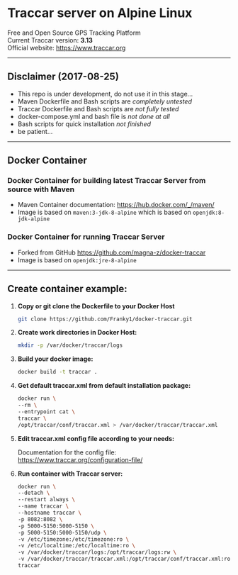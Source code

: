 # Traccar server on Alpine Linux

Free and Open Source GPS Tracking Platform  
Current Traccar version: **3.13**  
Official website: https://www.traccar.org  

_____

## Disclaimer (2017-08-25)  

- This repo is under development, do not use it in this stage...
- Maven Dockerfile and Bash scripts are _completely untested_
- Traccar Dockerfile and Bash scripts are _not fully tested_
- docker-compose.yml and bash file is _not done at all_
- Bash scripts for quick installation _not finished_
- be patient...

_____

## Docker Container  

### Docker Container for building latest Traccar Server from source with Maven

- Maven Container documentation: https://hub.docker.com/_/maven/
- Image is based on `maven:3-jdk-8-alpine` which is based on `openjdk:8-jdk-alpine`

### Docker Container for running Traccar Server

- Forked from GitHub https://github.com/magna-z/docker-traccar  
- Image is based on `openjdk:jre-8-alpine`

_____

## Create container example:  

1. **Copy or git clone the Dockerfile to your Docker Host**

    ```bash
    git clone https://github.com/Franky1/docker-traccar.git
    ```

2. **Create work directories in Docker Host:**     

    ```bash
    mkdir -p /var/docker/traccar/logs
    ```

3. **Build your docker image:**  

    ```bash
    docker build -t traccar .
    ```

4. **Get default traccar.xml from default installation package:**  

    ```bash
    docker run \
    --rm \
    --entrypoint cat \
    traccar \
    /opt/traccar/conf/traccar.xml > /var/docker/traccar/traccar.xml
    ```

5. **Edit traccar.xml config file according to your needs:**  

    Documentation for the config file: https://www.traccar.org/configuration-file/

6. **Run container with Traccar server:**

    ```bash
    docker run \
    --detach \
    --restart always \
    --name traccar \
    --hostname traccar \
    -p 8082:8082 \
    -p 5000-5150:5000-5150 \
    -p 5000-5150:5000-5150/udp \
    -v /etc/timezone:/etc/timezone:ro \
    -v /etc/localtime:/etc/localtime:ro \
    -v /var/docker/traccar/logs:/opt/traccar/logs:rw \
    -v /var/docker/traccar/traccar.xml:/opt/traccar/conf/traccar.xml:ro \
    traccar
    ```
